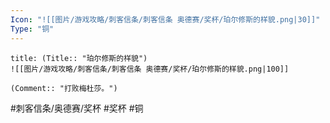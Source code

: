 ```yaml
---
Icon: "![[图片/游戏攻略/刺客信条/刺客信条 奥德赛/奖杯/珀尔修斯的样貌.png|30]]"
Type: "铜"
---
```

```ad-common-bronze-trophy
title: (Title:: "珀尔修斯的样貌")
![[图片/游戏攻略/刺客信条/刺客信条 奥德赛/奖杯/珀尔修斯的样貌.png|100]]

(Comment:: "打败梅杜莎。")
```

#刺客信条/奥德赛/奖杯 #奖杯 #铜
